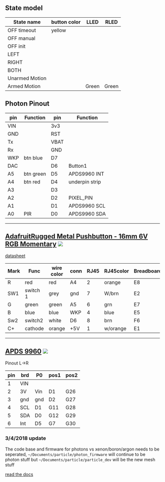 ## State model

State name | button color | LLED | RLED
--------|---------|------|-----
OFF timeout | yellow
OFF manual | 
OFF init | 
LEFT | 
RIGHT | 
BOTH | 
Unarmed Motion |
Armed Motion |   | Green | Green


## Photon Pinout


pin | Function | pin | Function
----| ------- | ----| -------
VIN|  | 3v3 |
GND|  | RST |
Tx|  | VBAT |
Rx|  | GND |
WKP| btn blue | D7 |
DAC|  | D6 | Button1
A5| btn green  | D5 | APDS9960 INT
A4| btn red  | D4 | underpin strip
A3|   | D3 |
A2|  | D2 | PIXEL_PIN
A1|   | D1 | APDS9960 SCL
A0| PIR  | D0 | APDS9960 SDA
---

## [AdafruitRugged Metal Pushbutton - 16mm 6V RGB Momentary](https://www.adafruit.com/product/3350) ![](https://cdn-shop.adafruit.com/145x109/3350-01.jpg)
[datasheet](https://cdn-shop.adafruit.com/product-files/3350/C5279+datasheet+PM161F-10E-RGB-12V-S-IP67.pdf)


Mark | Func | wire color | conn | RJ45 |RJ45color | Breadboard
-----|------|-----|---|---|---|---
R | red | red | A4  | 2 | orange | E8
SW1 | switch 1 | grey  | gnd  | 7 | W/brn | E2
G |green | green | A5 | 6  | grn | E7
B | blue | blue | WKP | 4 | blue | E5
Sw2 | switch2 | white | D6 | 8 | brn | F6
C+ | cathode | orange | +5V | 1 | w/orange | E1

---
## [APDS 9960](https://www.adafruit.com/product/3595?gclid=CjwKCAjwkMbaBRBAEiwAlH5v_vXEeEj5wqdsNyfCPhlPawC_t2XqHsi7MnRGNWbrNEu6n_z87asYChoCqK0QAvD_BwE)  ![](https://cdn-shop.adafruit.com/145x109/3595-00.jpg)

Pinout L->R

pin | brd |P0 |pos1 | pos2
--|--|--|--|--
1 | VIN|||
2 | 3V  | Vin | D1 | G26
3 | gnd  | gnd | D2 | G27
4 | SCL | D1 | G11 | G28
5 | SDA | D0 | G12 | G29
6 | Int | D5 | G7 | G30


### 3/4/2018 update 

The code base and firmware for photons vs xenon/boron/argon needs to be seperated,  ```~/Documents/particle/photon_firmware``` will continue to be photon stuff but ```~/Documents/particle/particle_dev```  will be the new mesh stuff

[read the docs](https://media.readthedocs.org/pdf/adafruit-circuitpython-apds9960/latest/adafruit-circuitpython-apds9960.pdf)
